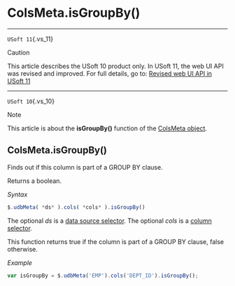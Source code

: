 # ColsMeta.isGroupBy()



----

`USoft 11`{.vs_11}

> [!CAUTION]
> This article describes the USoft 10 product only.
> In USoft 11, the web UI API was revised and improved. For full details, go to:
> [Revised web UI API in USoft 11](/docs/Web%20and%20app%20UIs/UDB%20udb/Revised%20web%20UI%20API%20in%20USoft%2011.md)

----

`USoft 10`{.vs_10}

> [!NOTE]
> This article is about the **isGroupBy()** function of the [ColsMeta object](/docs/Web%20and%20app%20UIs/UDB%20ColsMeta).

## **ColsMeta.isGroupBy()**

Finds out if this column is part of a GROUP BY clause.

Returns a boolean.

*Syntax*

```js
$.udbMeta( *ds* ).cols( *cols* ).isGroupBy()
```

The optional *ds* is a [data source selector](/docs/Web%20and%20app%20UIs/UDB%20DataSourceMetaContainer/UDB%20DataSourceMetaContainer%20object.md). The optional *cols* is a [column selector](/docs/Web%20and%20app%20UIs/UDB%20ColsMeta/UDB%20ColsMeta%20object.md).

This function returns true if the column is part of a GROUP BY clause, false otherwise.

*Example*

```js
var isGroupBy = $.udbMeta('EMP').cols('DEPT_ID').isGroupBy();
```

 